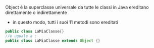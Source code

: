 Object è la superclasse universale da tutte le classi in Java ereditano direttamente o indirettamente
- in questo modo, tutti i suoi 11 metodi sono ereditati
```java
public class LaMiaClasse{}
//è uguale a :
public class LaMiaClasse extends Object {}
```
